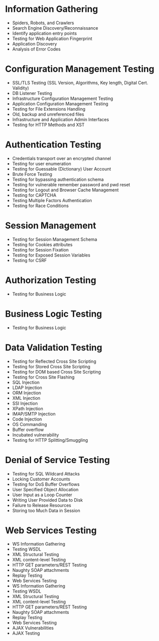 # Information Gathering
* Spiders, Robots, and Crawlers
* Search Engine Discovery/Reconnaissance
* Identify application entry points
* Testing for Web Application Fingerprint
* Application Discovery
* Analysis of Error Codes
# Configuration Management Testing
* SSL/TLS Testing (SSL Version, Algorithms, Key length, Digital Cert. Validity)
* DB Listener Testing
* Infrastructure Configuration Management Testing
* Application Configuration Management Testing
* Testing for File Extensions Handling
* Old, backup and unreferenced files
* Infrastructure and Application Admin Interfaces
* Testing for HTTP Methods and XST
# Authentication Testing
* Credentials transport over an encrypted channel
* Testing for user enumeration
* Testing for Guessable (Dictionary) User Account
* Brute Force Testing
* Testing for bypassing authentication schema
* Testing for vulnerable remember password and pwd reset
* Testing for Logout and Browser Cache Management
* Testing for CAPTCHA
* Testing Multiple Factors Authentication
* Testing for Race Conditions
# Session Management
* Testing for Session Management Schema
* Testing for Cookies attributes
* Testing for Session Fixation
* Testing for Exposed Session Variables
* Testing for CSRF
# Authorization Testing
* Testing for Business Logic
# Business Logic Testing
* Testing for Business Logic
# Data Validation Testing
* Testing for Reflected Cross Site Scripting
* Testing for Stored Cross Site Scripting
* Testing for DOM based Cross Site Scripting
* Testing for Cross Site Flashing
* SQL Injection
* LDAP Injection
* ORM Injection
* XML Injection
* SSI Injection
* XPath Injection
* IMAP/SMTP Injection
* Code Injection
* OS Commanding
* Buffer overflow
* Incubated vulnerability
* Testing for HTTP Splitting/Smuggling
# Denial of Service Testing
* Testing for SQL Wildcard Attacks
* Locking Customer Accounts
* Testing for DoS Buffer Overflows
* User Specified Object Allocation
* User Input as a Loop Counter
* Writing User Provided Data to Disk
* Failure to Release Resources
* Storing too Much Data in Session
# Web Services Testing
* WS Information Gathering
* Testing WSDL
* XML Structural Testing
* XML content-level Testing
* HTTP GET parameters/REST Testing
* Naughty SOAP attachments
* Replay Testing
* Web Services Testing
* WS Information Gathering
* Testing WSDL
* XML Structural Testing
* XML content-level Testing
* HTTP GET parameters/REST Testing
* Naughty SOAP attachments
* Replay Testing
* Web Services Testing
* AJAX Vulnerabilities
* AJAX Testing
